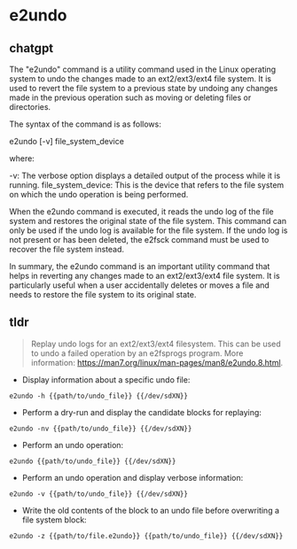 # e2undo 
## chatgpt 
The "e2undo" command is a utility command used in the Linux operating system to undo the changes made to an ext2/ext3/ext4 file system. It is used to revert the file system to a previous state by undoing any changes made in the previous operation such as moving or deleting files or directories. 

The syntax of the command is as follows:

e2undo [-v] file_system_device

where:

-v: The verbose option displays a detailed output of the process while it is running.
file_system_device: This is the device that refers to the file system on which the undo operation is being performed. 

When the e2undo command is executed, it reads the undo log of the file system and restores the original state of the file system. This command can only be used if the undo log is available for the file system. If the undo log is not present or has been deleted, the e2fsck command must be used to recover the file system instead. 

In summary, the e2undo command is an important utility command that helps in reverting any changes made to an ext2/ext3/ext4 file system. It is particularly useful when a user accidentally deletes or moves a file and needs to restore the file system to its original state. 

## tldr 
 
> Replay undo logs for an ext2/ext3/ext4 filesystem.
> This can be used to undo a failed operation by an e2fsprogs program.
> More information: <https://man7.org/linux/man-pages/man8/e2undo.8.html>.

- Display information about a specific undo file:

`e2undo -h {{path/to/undo_file}} {{/dev/sdXN}}`

- Perform a dry-run and display the candidate blocks for replaying:

`e2undo -nv {{path/to/undo_file}} {{/dev/sdXN}}`

- Perform an undo operation:

`e2undo {{path/to/undo_file}} {{/dev/sdXN}}`

- Perform an undo operation and display verbose information:

`e2undo -v {{path/to/undo_file}} {{/dev/sdXN}}`

- Write the old contents of the block to an undo file before overwriting a file system block:

`e2undo -z {{path/to/file.e2undo}} {{path/to/undo_file}} {{/dev/sdXN}}`
